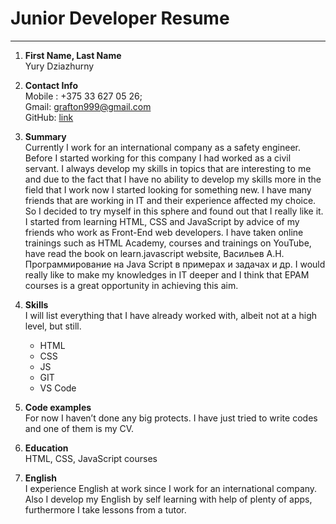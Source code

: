 # Junior Developer Resume # 
 ---

1. **First Name, Last Name** </br>
Yury Dziazhurny

1. **Contact Info** </br>
Mobile : +375 33 627 05 26;</br>
Gmail: [grafton999@gmail.com](https://www.google.com/intl/ru/gmail/about/ "gmail.com") </br>
  GitHub: [link](https://github.com/Dziazhurny)</br>
  
1. **Summary** </br>
  Currently I work for an international company as a safety engineer. Before I started working for this company I had worked as a civil servant. I always develop my skills in topics that are interesting to me and due to the fact that I have no ability to develop my skills more in the field that I work now I started looking for something new. I have many friends that are working in IT and their experience affected my choice. So I decided to try myself in this sphere and found out that I really like it. I started from learning  HTML, CSS and JavaScript by advice of my friends who work as Front-End web developers. I have taken online trainings such as HTML Academy, courses and trainings on YouTube, have read the book on learn.javascript website, Васильев А.Н. Программирование на Java Script в примерах и задачах и др. 
I would really like to make my knowledges in IT deeper and I think that EPAM courses is a great opportunity in achieving this aim. 
1. **Skills**</br>
  I will list everything that I have already worked with, albeit not at a high level, but still.</br>
    - HTML 
    - CSS
    - JS
    - GIT
    - VS Code
1. **Code examples**</br>
    For now I haven’t done any big protects. I have just tried to write codes and one of them is my CV.
1. **Education**</br>
    HTML, CSS, JavaScript courses
1. **English**</br>
    I experience English at work since I work for an international company. Also I develop my English by self learning with help of plenty of apps, furthermore I take lessons from a tutor.

